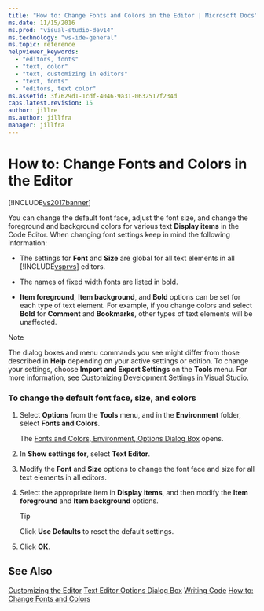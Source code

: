 ```yaml
---
title: "How to: Change Fonts and Colors in the Editor | Microsoft Docs"
ms.date: 11/15/2016
ms.prod: "visual-studio-dev14"
ms.technology: "vs-ide-general"
ms.topic: reference
helpviewer_keywords:
  - "editors, fonts"
  - "text, color"
  - "text, customizing in editors"
  - "text, fonts"
  - "editors, text color"
ms.assetid: 3f7629d1-1cdf-4046-9a31-0632517f234d
caps.latest.revision: 15
author: jillre
ms.author: jillfra
manager: jillfra
---
```

# How to: Change Fonts and Colors in the Editor
[!INCLUDE[vs2017banner](../../includes/vs2017banner.md)]

You can change the default font face, adjust the font size, and change the foreground and background colors for various text **Display items** in the Code Editor. When changing font settings keep in mind the following information:

- The settings for **Font** and **Size** are global for all text elements in all [!INCLUDE[vsprvs](../../includes/vsprvs-md.md)] editors.

- The names of fixed width fonts are listed in bold.

- **Item foreground**, **Item background**, and **Bold** options can be set for each type of text element. For example, if you change colors and select **Bold** for **Comment** and **Bookmarks**, other types of text elements will be unaffected.

> [!NOTE]
> The dialog boxes and menu commands you see might differ from those described in **Help** depending on your active settings or edition. To change your settings, choose **Import and Export Settings** on the **Tools** menu. For more information, see [Customizing Development Settings in Visual Studio](https://msdn.microsoft.com/22c4debb-4e31-47a8-8f19-16f328d7dcd3).

### To change the default font face, size, and colors

1. Select **Options** from the **Tools** menu, and in the **Environment** folder, select **Fonts and Colors**.

     The [Fonts and Colors, Environment, Options Dialog Box](../../ide/reference/fonts-and-colors-environment-options-dialog-box.md) opens.

2. In **Show settings for**, select **Text Editor**.

3. Modify the **Font** and **Size** options to change the font face and size for all text elements in all editors.

4. Select the appropriate item in **Display items**, and then modify the **Item foreground** and **Item background** options.

    > [!TIP]
    > Click **Use Defaults** to reset the default settings.

5. Click **OK**.

## See Also
 [Customizing the Editor](../../ide/customizing-the-editor.md)
 [Text Editor Options Dialog Box](../../ide/reference/text-editor-options-dialog-box.md)
 [Writing Code](../../ide/writing-code-in-the-code-and-text-editor.md)
 [How to: Change Fonts and Colors](../../ide/how-to-change-fonts-and-colors-in-visual-studio.md)
